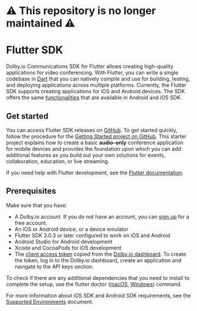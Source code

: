 # :warning: This repository is no longer maintained :warning:

# Flutter SDK

Dolby.io Communications SDK for Flutter allows creating high-quality applications for video conferencing. With Flutter, you can write a single codebase in [Dart](https://dart.dev/) that you can natively compile and use for building, testing, and deploying applications across multiple platforms. Currently, the Flutter SDK supports creating applications for iOS and Android devices. The SDK offers the same [functionalities](https://docs.dolby.io/communications-apis/docs/overview-introduction) that are available in Android and iOS SDK.

## Get started

You can access Flutter SDK releases on [GitHub](https://github.com/DolbyIO/comms-sdk-flutter/releases). To get started quickly, follow the procedure for the [Getting Started project on GitHub](https://github.com/dolbyio-samples/comms-sdk-flutter-getting-started). 
This starter project explains how to create a basic **audio-only** conference application for mobile devices and provides the foundation upon which you can add additional features as you build out your own solutions for events, collaboration, education, or live streaming. 

If you need help with Flutter development, see the [Flutter documentation](https://flutter.dev/docs).

## Prerequisites

Make sure that you have:

- A Dolby.io account. If you do not have an account, you can [sign up](https://dolby.io/signup) for a free account.
- An iOS or Android device, or a device emulator
- Flutter SDK 3.0.3 or later configured to work on iOS and Android
- Android Studio for Android development
- Xcode and CocoaPods for iOS development
- The [client access token](https://docs.dolby.io/communications-apis/docs/overview-developer-tools#client-access-token) copied from the [Dolby.io dashboard](https://dashboard.dolby.io/). To create the token, log in to the Dolby.io dashboard, create an application and navigate to the API keys section.

To check if there are any additional dependencies that you need to install to complete the setup, use the flutter doctor ([macOS](https://docs.flutter.dev/get-started/install/macos#run-flutter-doctor), [Windows](https://docs.flutter.dev/get-started/install/windows#run-flutter-doctor)) command.

For more information about iOS SDK and Android SDK requirements, see the [Supported Environments](https://docs.dolby.io/communications-apis/docs/overview-supported-environments) document.
